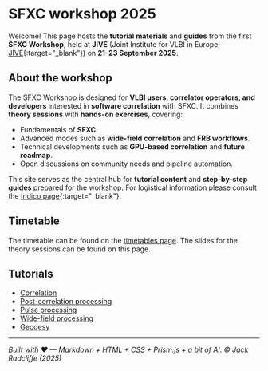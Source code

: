 <!-- MathJax -->
<script src="https://cdnjs.cloudflare.com/ajax/libs/mathjax/2.7.7/MathJax.js?config=TeX-AMS-MML_HTMLorMML" type="text/javascript"></script> 
<script type="text/x-mathjax-config">
    MathJax.Hub.Config({
      tex2jax: {
        skipTags: ['script', 'noscript', 'style', 'textarea', 'pre'],
        inlineMath: [['$','$']],
        displayMath: [['$$','$$']]
      }
    });
</script> 

<link href="styles.css" rel="stylesheet" />

<!-- Prism CSS -->
<link rel="stylesheet" href="https://cdnjs.cloudflare.com/ajax/libs/prism/1.29.0/themes/prism.min.css" />
<link id="prism-dark" rel="stylesheet" href="https://cdnjs.cloudflare.com/ajax/libs/prism/1.29.0/themes/prism-tomorrow.min.css" disabled />
<link rel="stylesheet" href="https://cdnjs.cloudflare.com/ajax/libs/prism/1.29.0/plugins/line-numbers/prism-line-numbers.min.css" />

<!-- Prism JS -->
<script src="https://cdnjs.cloudflare.com/ajax/libs/prism/1.29.0/prism.min.js"></script>
<script src="https://cdnjs.cloudflare.com/ajax/libs/prism/1.29.0/components/prism-python.min.js"></script>
<script src="https://cdnjs.cloudflare.com/ajax/libs/prism/1.29.0/plugins/line-numbers/prism-line-numbers.min.js"></script>

# SFXC workshop 2025

Welcome! This page hosts the **tutorial materials** and **guides** from the first **SFXC Workshop**, held at **JIVE** (Joint Institute for VLBI in Europe; [JIVE](https://jive.eu){:target="_blank"}) on **21–23 September 2025**.


## About the workshop

The SFXC Workshop is designed for **VLBI users, correlator operators, and developers** interested in **software correlation** with SFXC. It combines **theory sessions** with **hands-on exercises**, covering:

- Fundamentals of **SFXC**.
- Advanced modes such as **wide-field correlation** and **FRB workflows**.
- Technical developments such as **GPU-based correlation** and **future roadmap**.
- Open discussions on community needs and pipeline automation.

This site serves as the central hub for **tutorial content** and **step-by-step guides** prepared for the workshop. For logistical information please consult the [Indico page](https://indico.astron.nl/event/410/){:target="_blank"}.


## Timetable

The timetable can be found on the [timetables page](timetable.md). The slides for the theory sessions can be found on this page. 

## Tutorials

- [Correlation](correlation.md)
- [Post-correlation processing](correlation_post.md)
- [Pulse processing](pulse.md)
- [Wide-field processing](wide-field.md)
- [Geodesy](geodesy.md)

---

_Built with ♥ — Markdown + HTML + CSS + Prism.js + a bit of AI. © Jack Radcliffe (2025)_

<!-- Custom Script: funcs.js -->
<script>
    const copy = (el) => {
      const pre = document.querySelector(el);
      if (!pre) return;
      const code = pre.innerText;
      navigator.clipboard.writeText(code).then(() => {
        const btn = document.querySelector(`[data-copy="${el}"]`);
        if (!btn) return;
        const old = btn.textContent;
        btn.textContent = 'Copied!';
        setTimeout(() => (btn.textContent = old), 1500);
      });
    };
    document.addEventListener('click', (e) => {
      const t = e.target;
      if (t.matches('.copy-btn')) {
        const target = t.getAttribute('data-copy');
        copy(target);
      }
    });

    // Auto-enable dark Prism theme when user prefers dark
    const darkLink = document.getElementById('prism-dark');
    const mq = window.matchMedia('(prefers-color-scheme: dark)');
    if (mq.matches) darkLink.disabled = false;
    mq.addEventListener?.('change', (ev) => { darkLink.disabled = !ev.matches; });
</script>
